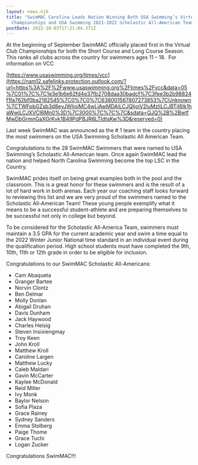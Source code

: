 ```yaml
---
layout: news.njk
title: "SwimMAC Carolina Leads Nation Winning Both USA Swimming’s Virtual Club
  Championships and USA Swimming 2021-2022 Scholastic All-American Team "
postDate: 2022-10-03T17:21:04.371Z
---
```

At the beginning of September SwimMAC officially placed first in the Virtual Club Championships for both the Short Course and Long Course Season. This ranks all clubs across the country for swimmers ages 11 – 18.  For information on VCC 

[https://www.usaswimming.org/times/vcc](https://nam12.safelinks.protection.outlook.com/?url=https%3A%2F%2Fwww.usaswimming.org%2Ftimes%2Fvcc&data=05%7C01%7C%7C1e3e1b6e62fd4e37fb2708daa30badcf%7C3fee3b2b98824f1fa762bf0ba2182545%7C0%7C0%7C638001567807273853%7CUnknown%7CTWFpbGZsb3d8eyJWIjoiMC4wLjAwMDAiLCJQIjoiV2luMzIiLCJBTiI6Ik1haWwiLCJXVCI6Mn0%3D%7C3000%7C%7C%7C&sdata=QJQ%2B%2BwtfMwDbGrmnGaXGrKvk1B49PdPBJR6LTIdtsKw%3D&reserved=0)

Last week SwimMAC was announced as the # 1 team in the country placing the most swimmers on the USA Swimming Scholastic All American Team.

Congratulations to the 28 SwimMAC Swimmers that were named to USA Swimming’s Scholastic All-American team. Once again SwimMAC lead the nation and helped North Carolina Swimming become the top LSC in the Country.

SwimMAC prides itself on being great examples both in the pool and the classroom. This is a great honor for these swimmers and is the result of a lot of hard work in both arenas. Each year our coaching staff looks forward to reviewing this list and we are very proud of the swimmers named to the Scholastic All-American Team! These young people exemplify what it means to be a successful student-athlete and are preparing themselves to be successful not only in college but beyond.

To be considered for the Scholastic All-America Team, swimmers must maintain a 3.5 GPA for the current academic year and swim a time equal to the 2022 Winter Junior National time standard in an individual event during the qualification period. High school students must have completed the 9th, 10th, 11th or 12th grade in order to be eligible for inclusion.

Congratulations to our SwimMAC Scholastic All-Americans:

* Cam Abaqueta
* Granger Bartee
* Norvin Clontz
* Ben Delmar
* Molly Donlan
* Abigail Druhan
* Davis Dunham
* Jack Haywood
* Charles Heisig
* Steven Insixiengmay
* Troy Keen
* John Kroll
* Matthew Kroll
* Caroline Largen
* Matthew Lucky
* Caleb Maldari
* Gavin McCarter
* Kaylee McDonald
* Reid Miller
* Ivy Monk
* Baylor Nelson
* Sofia Plaza
* Grace Rainey
* Sydney Sanders
* Emma Stolberg
* Paige Thome
* Grace Tuchi
* Logan Zucker

Congratulations SwimMAC!!!